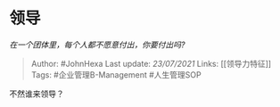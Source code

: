 # 领导
*在一个团体里，每个人都不愿意付出，你要付出吗?*

> Author: #JohnHexa
Last update: *23/07/2021* 
Links: [[领导力特征]]
Tags: #企业管理B-Management #人生管理SOP 

 
不然谁来领导？




